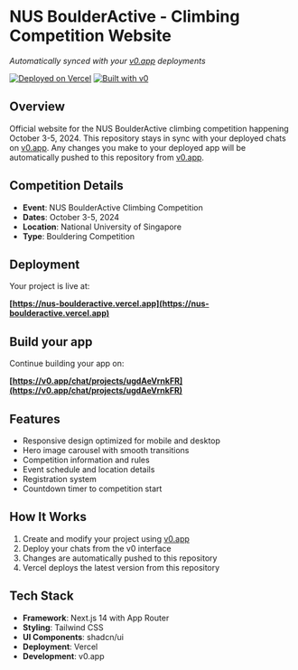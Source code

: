 # NUS BoulderActive - Climbing Competition Website

*Automatically synced with your [v0.app](https://v0.app) deployments*

[![Deployed on Vercel](https://img.shields.io/badge/Deployed%20on-Vercel-black?style=for-the-badge&logo=vercel)](https://nus-boulderactive.vercel.app)
[![Built with v0](https://img.shields.io/badge/Built%20with-v0.app-black?style=for-the-badge)](https://v0.app/chat/projects/ugdAeVrnkFR)

## Overview

Official website for the NUS BoulderActive climbing competition happening October 3-5, 2024. This repository stays in sync with your deployed chats on [v0.app](https://v0.app). Any changes you make to your deployed app will be automatically pushed to this repository from [v0.app](https://v0.app).

## Competition Details

- **Event**: NUS BoulderActive Climbing Competition
- **Dates**: October 3-5, 2024
- **Location**: National University of Singapore
- **Type**: Bouldering Competition

## Deployment

Your project is live at:

**[https://nus-boulderactive.vercel.app](https://nus-boulderactive.vercel.app)**

## Build your app

Continue building your app on:

**[https://v0.app/chat/projects/ugdAeVrnkFR](https://v0.app/chat/projects/ugdAeVrnkFR)**

## Features

- Responsive design optimized for mobile and desktop
- Hero image carousel with smooth transitions
- Competition information and rules
- Event schedule and location details
- Registration system
- Countdown timer to competition start

## How It Works

1. Create and modify your project using [v0.app](https://v0.app)
2. Deploy your chats from the v0 interface
3. Changes are automatically pushed to this repository
4. Vercel deploys the latest version from this repository

## Tech Stack

- **Framework**: Next.js 14 with App Router
- **Styling**: Tailwind CSS
- **UI Components**: shadcn/ui
- **Deployment**: Vercel
- **Development**: v0.app
